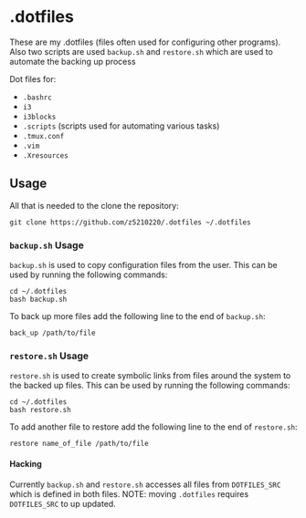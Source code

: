 # .dotfiles

These are my .dotfiles (files often used for configuring other programs).
Also two scripts are used `backup.sh` and `restore.sh` which are used to
automate the backing up process

Dot files for:
- `.bashrc`
- `i3`
- `i3blocks`
- `.scripts` (scripts used for automating various tasks)
- `.tmux.conf`
- `.vim`
- `.Xresources`

## Usage

All that is needed to the clone the repository:
```{sh}
git clone https://github.com/z5210220/.dotfiles ~/.dotfiles
```

### `backup.sh` Usage

`backup.sh` is used to copy configuration files from the user.
This can be used by running the following commands:
```{sh}
cd ~/.dotfiles
bash backup.sh
```

To back up more files add the following line to the end of `backup.sh`:
```{sh}
back_up /path/to/file
```

### `restore.sh` Usage

`restore.sh` is used to create symbolic links
from files around the system to the backed up files.
This can be used by running the following commands:
```{sh}
cd ~/.dotfiles
bash restore.sh
```

To add another file to restore add the following line to the end of `restore.sh`:
```{sh}
restore name_of_file /path/to/file
```

#### Hacking

Currently `backup.sh` and `restore.sh` accesses all files from
`DOTFILES_SRC` which is defined in both files.
NOTE: moving `.dotfiles` requires `DOTFILES_SRC` to up updated.
